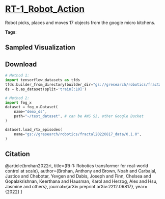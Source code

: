 # [RT-1_Robot_Action](././pages/datasets/fractal20220817_dat.md)

Robot picks, places and moves 17 objects from the google micro kitchens.

**Tags**: 

## Sampled Visualization



## Download


```python
# Method 1: 
import tensorflow_datasets as tfds
tfds.builder_from_directory(builder_dir="gs://gresearch/robotics/fractal20220817_data/0.1.0")
ds = b.as_dataset(split='train[:10]')

# Method 2:
import fog_x
dataset = fog_x.Dataset(
    name="demo_ds",
    path="~/test_dataset", # can be AWS S3, other Google Bucket
)  

dataset.load_rtx_episodes(
    name="gs://gresearch/robotics/fractal20220817_data/0.1.0",
)
```


## Citation

@article{brohan2022rt,
  title={Rt-1: Robotics transformer for real-world control at scale},
  author={Brohan, Anthony and Brown, Noah and Carbajal, Justice and Chebotar, Yevgen and Dabis, Joseph and Finn, Chelsea and Gopalakrishnan, Keerthana and Hausman, Karol and Herzog, Alex and Hsu, Jasmine and others},
  journal={arXiv preprint arXiv:2212.06817},
  year={2022}
}